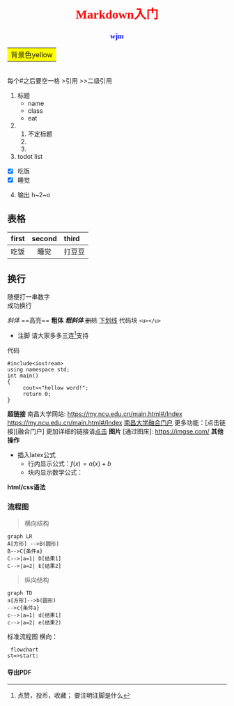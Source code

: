 # <center><font face="仿宋" color=red>Markdown入门</font>
</center>

### <center><font face="宋体" color=blue>wjm</center></font>

<table><tr><td bgcolor=yellow>背景色yellow</td></tr></table>  <br>
每个#之后要空一格
>引用
>>二级引用

1. 标题
   - name
   - class
   - eat
2. 1. 不定标题
   2.
   3.
3. todot list
  - [x] 吃饭
  - [x] 睡觉
4. 输出
   h~2~o
## 表格
|first|second|third|
| :---- | :-----:|:--- |
|吃饭|睡觉|打豆豆|
## 换行
随便打一串数字<br>成功换行

*斜体*
==高亮==
**粗体**
***粗斜体***
~~删除~~
<u>下划线</u>
代码块  `<u></u>`
- 注脚
  请大家多多三连[^1]支持

代码
```<table><tr><td bgcolor=yellow>  
#include<iostream>
using namespace std;
int main()
{
     cout<<"hellow word!";
     return 0;
}

```
**超链接**
   南昌大学网站: https://my.ncu.edu.cn/main.html#/Index
   <https://my.ncu.edu.cn/main.html#/Index>
   [南昌大学融合门户](https://my.ncu.edu.cn/main.html#/Index)
      更多功能：[点击链接][融合门户]
      更加详细的链接请[点击](https://markdown.com.cn/basic-syntax/links.html)
**图片**
   [通过图床]: https://imgse.com/
**其他操作**
- 插入latex公式
   - 行内显示公式：$f(x)=a(x)+b$
   - 块内显示数学公式：$$ $$

 **html/css语法**
 ### 流程图
>横向结构
 ```mermaid
 graph LR
 A[方形] -->B(圆形)
 B-->C{条件a}
 C-->|a=1| D[结果1]
C-->|a=2| E[结果2]

 ```
 >纵向结构
 ```mermaid
 graph TD
 a[方形]-->b(圆形)
 -->c{条件a}
 c-->|a=1| d[结果1]
 c-->|a=2| e(结果2)
 ```
 标准流程图
 横向：

 ```mermaid
  flowchart
 st=>start: 
 ```
#### 导出PDF

  [^1]:点赞，投币，收藏；
  要注明注脚是什么
  
